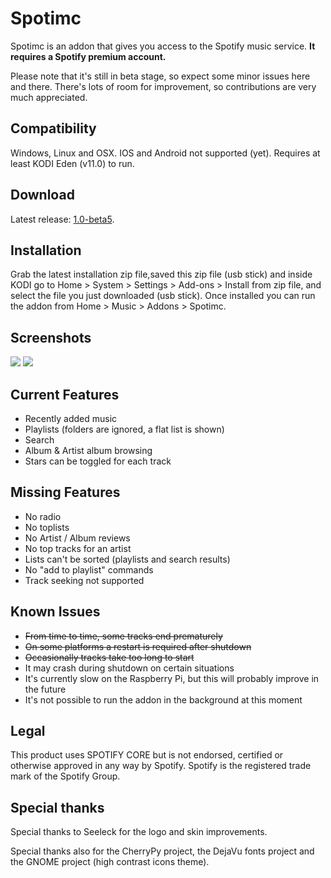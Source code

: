 Spotimc
=======
Spotimc is an addon that gives you access to the Spotify music service. <b>It requires a Spotify premium account.</b>

Please note that it's still in beta stage, so expect some minor issues here and there. There's lots of room for improvement, so contributions are very much appreciated.


Compatibility
-------------------
Windows, Linux and OSX. IOS and Android not supported (yet). Requires at least KODI Eden (v11.0) to run.

Download
--------
Latest release: [1.0-beta5](http://azkotoki.org/downloads/script-audio-spotimc-1-0-beta5/).

Installation
------------
Grab the latest installation zip file,saved this zip file (usb stick) and inside KODI go to Home > System > Settings > Add-ons > Install from zip file, and select the file you just downloaded (usb stick). Once installed you can run the addon from Home > Music > Addons > Spotimc.

Screenshots
-----------
<img src=http://i.imgur.com/DFgbRfd.png>
<img src=http://i.imgur.com/lyIb8Nf.png>


Current Features
----------------
* Recently added music
* Playlists (folders are ignored, a flat list is shown)
* Search
* Album & Artist album browsing
* Stars can be toggled for each track


Missing Features
----------------
* No radio
* No toplists
* No Artist / Album reviews
* No top tracks for an artist
* Lists can't be sorted (playlists and search results)
* No "add to playlist" commands
* Track seeking not supported


Known Issues
------------
* ~~From time to time, some tracks end prematurely~~
* ~~On some platforms a restart is required after shutdown~~
* ~~Occasionally tracks take too long to start~~
* It may crash during shutdown on certain situations
* It's currently slow on the Raspberry Pi, but this will probably improve in the future
* It's not possible to run the addon in the background at this moment


Legal
-----
This product uses SPOTIFY CORE but is not endorsed, certified or otherwise approved in any way by Spotify. Spotify is the registered trade mark of the Spotify Group.


Special thanks
--------------
Special thanks to Seeleck for the logo and skin improvements.

Special thanks also for the CherryPy project, the DejaVu fonts project and the GNOME project (high contrast icons theme).
